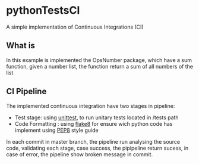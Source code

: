 # pythonTestsCI
A simple implementation of Continuous Integrations (CI)

## What is
In this example is implemented the OpsNumber package, which have a sum function, given a number list, the function return a sum of all numbers of the list

## CI Pipeline
The implemented continuous integration have two stages in pipeline:

* Test stage: using [unittest](https://docs.python.org/3/library/unittest.html), to run unitary tests located in /tests path
* Code Formatting : using [flake8](https://flake8.pycqa.org/en/latest/) for ensure wich python code has implement using [PEP8](https://www.python.org/dev/peps/pep-0008/) style guide

In each commit in master branch, the pipeline run analysing the source code, validating each stage, case success, the pipipeline return sucess, in case of error, the pipeline show broken message in commit.

